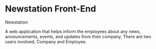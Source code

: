 # Newstation Front-End

Newstation

A web application that helps inform the employees about any news, announcements, events, and updates from their company. There are two users involved, Company and Employee.